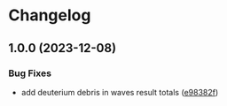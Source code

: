 # Changelog

## 1.0.0 (2023-12-08)


### Bug Fixes

* add deuterium debris in waves result totals ([e98382f](https://github.com/Mgonand/ogame-extended-trashsim/commit/e98382f549c322f072666670eec6d0096267d9f2))
